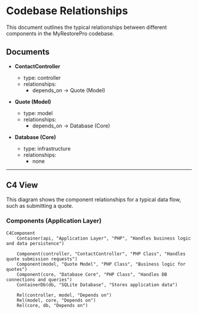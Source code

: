 # Codebase Relationships

This document outlines the typical relationships between different components in the MyRestorePro codebase.

## Documents

- **ContactController**
  - type: controller
  - relationships:
    - depends_on → Quote (Model)

- **Quote (Model)**
  - type: model
  - relationships:
    - depends_on → Database (Core)

- **Database (Core)**
  - type: infrastructure
  - relationships:
    - none

---

## C4 View

This diagram shows the component relationships for a typical data flow, such as submitting a quote.

### Components (Application Layer)

```mermaid
C4Component
    Container(api, "Application Layer", "PHP", "Handles business logic and data persistence")

    Component(controller, "ContactController", "PHP Class", "Handles quote submission requests")
    Component(model, "Quote Model", "PHP Class", "Business logic for quotes")
    Component(core, "Database Core", "PHP Class", "Handles DB connections and queries")
    ContainerDb(db, "SQLite Database", "Stores application data")

    Rel(controller, model, "Depends on")
    Rel(model, core, "Depends on")
    Rel(core, db, "Depends on")
```
